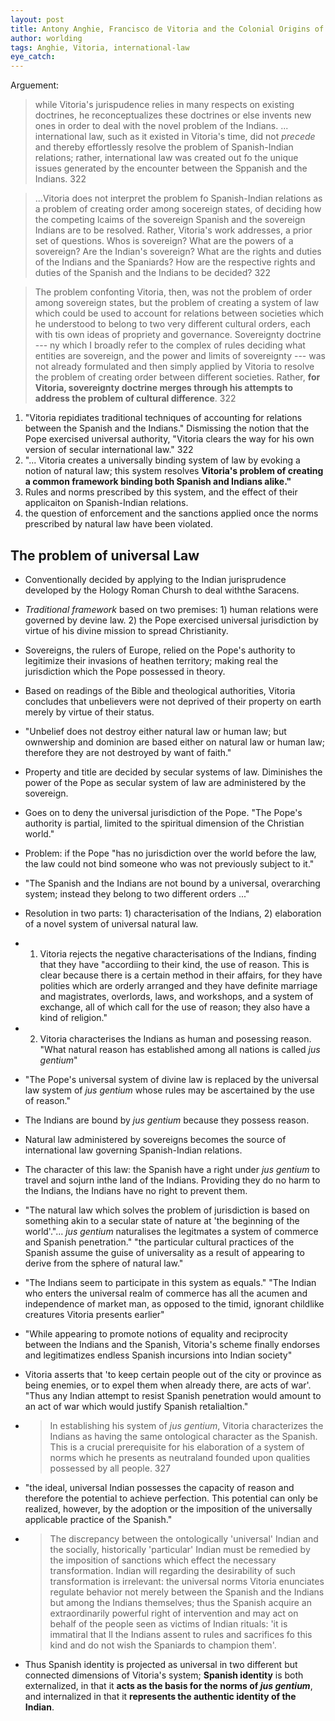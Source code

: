 ```yaml
---
layout: post
title: Antony Anghie, Francisco de Vitoria and the Colonial Origins of International Law
author: worlding
tags: Anghie, Vitoria, international-law
eye_catch:
---
```

Arguement:
>while Vitoria's jurispudence relies in many respects on existing doctrines, he reconceptualizes these doctrines or else invents new ones in order to deal with the novel problem of the Indians. ... international law, such as it existed in Vitoria's time, did not _precede_ and thereby effortlessly resolve the problem of Spanish-Indian relations; rather, international law was created out fo the unique issues generated by the encounter between the Sppanish and the Indians. 322

>...Vitoria does not interpret the problem fo Spanish-Indian relations as a problem of creating order among socereign states, of deciding how the competing lcaims of the sovereign Spanish and the sovereign Indians are to be resolved. Rather, Vitoria's work addresses, a prior set of questions. Whos is sovereign? What are the powers of a sovereign? Are the Indian's sovereign? What are the rights and duties of the Indians and the Spaniards? How are the respective rights and duties of the Spanish and the Indians to be decided? 322

>The problem confonting Vitoria, then, was not the problem of order among sovereign states, but the problem of creating a system of law which could be used to account for relations between societies which he understood to belong to two very different cultural orders, each with tis own ideas of propriety and governance. Sovereignty doctrine --- ny which I broadly refer to the complex of rules deciding what entities are sovereign, and the power and limits of sovereignty --- was not already formulated and then simply applied by Vitoria to resolve the problem of creating order between different societies. Rather, __for Vitoria, sovereignty doctrine merges through his attempts to address the problem of cultural difference__. 322

1. "Vitoria repidiates traditional techniques of accounting for relations between the Spanish and the Indians." Dismissing the notion that the Pope exercised universal authority, "Vitoria clears the way for his own version of secular international law." 322
2. "... Vitoria creates a universally binding system of law by evoking a notion of natural law; this system resolves __Vitoria's problem of creating a common framework binding both Spanish and Indians alike."__
3. Rules and norms prescribed by this system, and the effect of their applicaiton on Spanish-Indian relations.
4. the question of enforcement and the sanctions applied once the norms prescribed by natural law have been violated.

## The problem of universal Law

* Conventionally decided by applying to the Indian jurisprudence developed by the Hology Roman Chursh to deal withthe Saracens.
* _Traditional framework_ based on two premises: 1) human relations were governed by devine law. 2) the Pope exercised universal jurisdiction by virtue of his divine mission to spread Christianity.
* Sovereigns, the rulers of Europe, relied on the Pope's authority to legitimize their invasions of heathen territory; making real the jurisdiction which the Pope possessed in theory.

* Based on readings of the Bible and theological authorities, Vitoria concludes that unbelievers were not deprived of their property on earth merely by virtue of their status.
* "Unbelief does not destroy either natural law or human law; but ownwership and dominion are based either on natural law or human law; therefore they are not destroyed by want of faith."
* Property and title are decided by secular systems of law. Diminishes the power of the Pope as secular system of law are administered by the sovereign.
* Goes on to deny the universal jurisdiction of the Pope. "The Pope's authority is partial, limited to the spiritual dimension of the Christian world."
* Problem: if the Pope "has no jurisdiction over the world before the law, the law could not bind someone who was not previously subject to it."
* "The Spanish and the Indians are not bound by a universal, overarching system; instead they belong to two different orders ..."
* Resolution in two parts: 1) characterisation of the Indians, 2) elaboration of a novel system of universal natural law.
* 1) Vitoria rejects the negative characterisations of the Indians, finding that they have "accordiing to their kind, the use of reason. This is clear because there is a certain method in their affairs, for they have polities which are orderly arranged and they have definite marriage and magistrates, overlords, laws, and workshops, and a system of exchange, all of which call for the use of reason; they also have a kind of religion."
* 2) Vitoria characterises the Indians as human and posessing reason. "What natural reason has established among all nations is called _jus gentium_"
* "The Pope's universal system of divine law is replaced by the universal law system of _jus gentium_ whose rules may be ascertained by the use of reason."
* The Indians are bound by _jus gentium_ because they possess reason.
* Natural law administered by sovereigns becomes the source of international law governing Spanish-Indian relations.

* The character of this law: the Spanish have a right under _jus gentium_ to travel and sojurn inthe land of the Indians. Providing they do no harm to the Indians, the Indians have no right to prevent them.
* "The natural law which solves the problem of jurisdiction is based on something akin to a secular state of nature at 'the beginning of the world'."... _jus gentium_ naturalises the legitmates a system of commerce and Spanish penetration." "the particular cultural practices of the Spanish assume the guise of universality as a result of appearing to derive from the sphere of natural law."
* "The Indians seem to participate in this system as equals." "The Indian who enters the universal realm of commerce has all the acumen and independence of market man, as opposed to the timid, ignorant childlike creatures Vitoria presents earlier"
* "While appearing to promote notions of equality and reciprocity between the Indians and the Spanish, Vitoria's scheme finally endorses and legitimatizes endless Spanish incursions into Indian society"
* Vitoria asserts that 'to keep certain people out of the city or province as being enemies, or to expel them when already there, are acts of war'. "Thus any Indian attempt to resist Spanish penetration would amount to an act of war which would justify Spanish retalialtion."
* >In establishing his system of _jus gentium_, Vitoria characterizes the Indians as having the same ontological character as the Spanish. This is a crucial prerequisite for his elaboration of a system of norms which he presents as neutraland founded upon qualities possessed by all people. 327
* "the ideal, universal Indian possesses the capacity of reason and therefore the potential to achieve perfection. This potential can only be realized, however, by the adoption or the imposition of the universally applicable practice of the Spanish."
* >The discrepancy between the ontologically 'universal' Indian and the socially, historically 'particular' Indian must be remedied by the imposition of sanctions which effect the necessary transformation. Indian will regarding the desirability of such transformation is irrelevant: the universal norms Vitoria enunciates regulate behavior not merely between the Spanish and the Indians but among the Indians themselves; thus the Spanish acquire an extraordinarily powerful right of intervention and may act on behalf of the people seen as victims of Indian rituals: 'it is immatiral that ll the Indians assent to rules and sacrifices fo this kind and do not wish the Spaniards to champion them'.
* Thus Spanish identity is projected as universal in two different but connected dimensions of Vitoria's system; __Spanish identity__ is both externalized, in that it __acts as the basis for the norms of _jus gentium___, and internalized in that it __represents the authentic identity of the Indian__.
